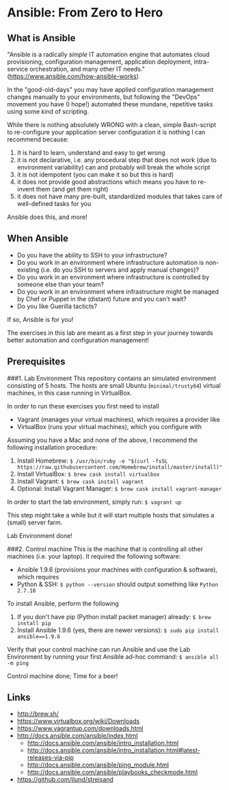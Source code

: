 # Ansible: From Zero to Hero


## What is Ansible
"Ansible is a radically *simple* IT automation engine that automates cloud provisioning, configuration management, application deployment, intra-service orchestration, and many other IT needs." (https://www.ansible.com/how-ansible-works)

In the "good-old-days" you may have applied configuration management changes manually to your environments, but following the "DevOps" movement you have (I hope!) automated these mundane, repetitive tasks using some kind of scripting.

While there is nothing absolutely WRONG with a clean, simple Bash-script to re-configure your application server configuration it is nothing I can recommend because:

1. It is hard to learn, understand and easy to get wrong
1. it is not declarative, i.e. any procedural step that does not work (due to environment variability) can and probably will break the whole script
1. it is not idempotent (you can make it so but this is hard)
1. it does not provide good abstractions which means you have to re-invent them (and get them right)
1. it does not have many pre-built, standardized modules that takes care of well-defined tasks for you

Ansible does this, and more!


## When Ansible
* Do you have the ability to SSH to your infrastructure?
* Do you work in an environment where infrastructure automation is non-existing (i.e. do you SSH to servers and apply manual changes)?
* Do you work in an environment where infrastructure is controlled by someone else than your team?
* Do you work in an environment where infrastructure might be managed by Chef or Puppet in the (distant) future and you can't wait?
* Do you like Guerilla tacticts?

If so, Ansible is for you!

The exercises in this lab are meant as a first step in your journey towards better automation and configuration management!

## Prerequisites
###1. Lab Environment
This repository contains an simulated environment consisting of 5 hosts. The hosts are small Ubuntu (`minimal/trusty64`) virtual machines, in this case running in VirtualBox. 

In order to run these exercises you first need to install

* Vagrant (manages your virtual machines), which requires a provider like
* VirtualBox (runs your virtual machines), which you configure with

Assuming you have a Mac and none of the above, I recommend the following installation procedure:

1. Install Homebrew: `$ /usr/bin/ruby -e "$(curl -fsSL https://raw.githubusercontent.com/Homebrew/install/master/install)"`
1. Install VirtualBox: `$ brew cask install virtualbox`
1. Install Vagrant: `$ brew cask install vagrant`
1. Optional: Install Vagrant Manager: `$ brew cask install vagrant-manager`

In order to start the lab environment, simply run: `$ vagrant up`

This step might take a while but it will start multiple hosts that simulates a (small) server farm.

Lab Environment done!

###2. Control machine
This is the machine that is controlling all other machines (i.e. your laptop). It required the following software:
* Ansible 1.9.6 (provisions your machines with configuration & software), which requires
* Python & SSH: `$ python --version` should output something like `Python 2.7.10`

To install Ansible, perform the following
1. If you don't have pip (Python install packet manager) already: `$ brew install pip`
1. Install Ansible 1.9.6 (yes, there are newer versions): `$ sudo pip install ansible==1.9.6`

Verify that your control machine can run Ansible and use the Lab Environment by running your first Ansible ad-hoc command: `$ ansible all -m ping`

Control machine done; Time for a beer!

## Links
* http://brew.sh/
* https://www.virtualbox.org/wiki/Downloads
* https://www.vagrantup.com/downloads.html
* http://docs.ansible.com/ansible/index.html
   * http://docs.ansible.com/ansible/intro_installation.html
   * http://docs.ansible.com/ansible/intro_installation.html#latest-releases-via-pip
   * http://docs.ansible.com/ansible/ping_module.html
   * http://docs.ansible.com/ansible/playbooks_checkmode.html
* https://github.com/jlund/streisand